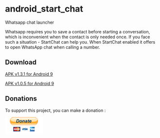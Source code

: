 # android_start_chat

Whatsapp chat launcher 

Whatsapp requires you to save a contact before starting a conversation, which is inconvenient when the contact is only needed once.
If you face such a situation - StartChat can help you.
When StartChat  enabled it offers to open WhatsApp chat when calling a number.

## Download

[APK v1.3.1 for Android 9](https://github.com/rustamspl/android_start_chat/releases/download/1.3.1/StartChat_1.3.1.apk)

[APK v1.0.5 for Android 9](https://github.com/rustamspl/android_start_chat/releases/download/1.0.5/startchat.apk)


## Donations
To support this project, you can make a donation :  

[![paypal](https://github.com/rustamspl/android_start_chat/blob/master/img/paypal_btn_donate.gif)](https://paypal.me/rustamspl)